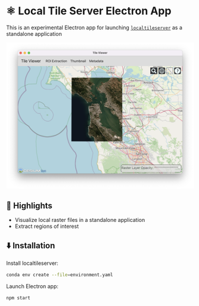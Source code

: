 # ⚛️ Local Tile Server Electron App

This is an experimental Electron app for launching [`localtileserver`](https://github.com/banesullivan/localtileserver)
as a standalone application

![electron](./imgs/electron.png)


## 🌟 Highlights

- Visualize local raster files in a standalone application
- Extract regions of interest


## ⬇️ Installation

Install localtileserver:
```bash
conda env create --file=environment.yaml
```

Launch Electron app:
```bash
npm start
```
